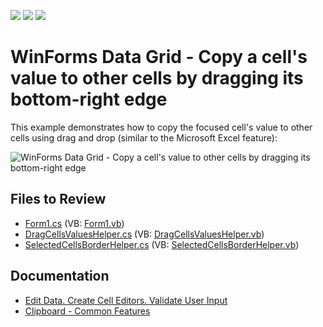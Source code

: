 <!-- default badges list -->
![](https://img.shields.io/endpoint?url=https://codecentral.devexpress.com/api/v1/VersionRange/128626411/17.2.3%2B)
[![](https://img.shields.io/badge/Open_in_DevExpress_Support_Center-FF7200?style=flat-square&logo=DevExpress&logoColor=white)](https://supportcenter.devexpress.com/ticket/details/E2621)
[![](https://img.shields.io/badge/📖_How_to_use_DevExpress_Examples-e9f6fc?style=flat-square)](https://docs.devexpress.com/GeneralInformation/403183)
<!-- default badges end -->
# WinForms Data Grid - Copy a cell's value to other cells by dragging its bottom-right edge

This example demonstrates how to copy the focused cell's value to other cells using drag and drop (similar to the Microsoft Excel feature):

![WinForms Data Grid - Copy a cell's value to other cells by dragging its bottom-right edge](https://raw.githubusercontent.com/DevExpress-Examples/how-to-copy-a-cells-value-to-other-cells-by-dragging-its-right-bottom-edge-e2621/17.2.3%2B/media/winforms-grid-copy-cells-drag-drop.gif)


## Files to Review

* [Form1.cs](./CS/Form1.cs) (VB: [Form1.vb](./VB/Form1.vb))
* [DragCellsValuesHelper.cs](./CS/Classes/DragCellsValuesHelper.cs) (VB: [DragCellsValuesHelper.vb](./VB/Classes/DragCellsValuesHelper.vb))
* [SelectedCellsBorderHelper.cs](./CS/Classes/SelectedCellsBorderHelper.cs) (VB: [SelectedCellsBorderHelper.vb](./VB/Classes/SelectedCellsBorderHelper.vb))


## Documentation

* [Edit Data. Create Cell Editors. Validate User Input](https://docs.devexpress.com/WindowsForms/753/controls-and-libraries/data-grid/data-editing-and-validation/modify-and-validate-cell-values)
* [Clipboard - Common Features](https://docs.devexpress.com/WindowsForms/114874/common-features/clipboard)
